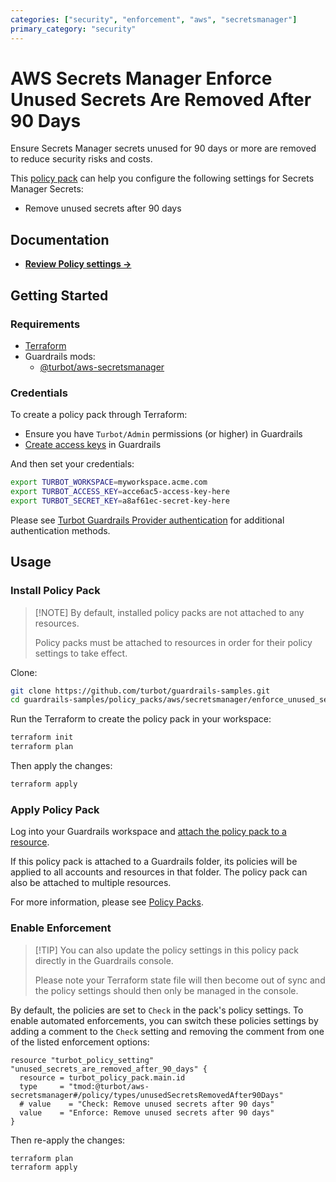 ```yaml
---
categories: ["security", "enforcement", "aws", "secretsmanager"]
primary_category: "security"
---
```


# AWS Secrets Manager Enforce Unused Secrets Are Removed After 90 Days

Ensure Secrets Manager secrets unused for 90 days or more are removed to reduce security risks and costs.

This [policy pack](https://turbot.com/guardrails/docs/concepts/policy-packs) can help you configure the following settings for Secrets Manager Secrets:

- Remove unused secrets after 90 days

## Documentation

- **[Review Policy settings →](https://hub.guardrails.turbot.com/policy-packs/enforce_unused_secrets_are_removed_after_90_days/settings)**

## Getting Started

### Requirements

- [Terraform](https://developer.hashicorp.com/terraform/install)
- Guardrails mods:
  - [@turbot/aws-secretsmanager](https://hub.guardrails.turbot.com/mods/aws/mods/aws-secretsmanager)

### Credentials

To create a policy pack through Terraform:

- Ensure you have `Turbot/Admin` permissions (or higher) in Guardrails
- [Create access keys](https://turbot.com/guardrails/docs/guides/iam/access-keys#generate-a-new-guardrails-api-access-key) in Guardrails

And then set your credentials:

```sh
export TURBOT_WORKSPACE=myworkspace.acme.com
export TURBOT_ACCESS_KEY=acce6ac5-access-key-here
export TURBOT_SECRET_KEY=a8af61ec-secret-key-here
```

Please see [Turbot Guardrails Provider authentication](https://registry.terraform.io/providers/turbot/turbot/latest/docs#authentication) for additional authentication methods.

## Usage

### Install Policy Pack

> [\!NOTE]
> By default, installed policy packs are not attached to any resources.
>
> Policy packs must be attached to resources in order for their policy settings to take effect.

Clone:

```sh
git clone https://github.com/turbot/guardrails-samples.git
cd guardrails-samples/policy_packs/aws/secretsmanager/enforce_unused_secrets_are_removed_after_90_days
```

Run the Terraform to create the policy pack in your workspace:

```sh
terraform init
terraform plan
```

Then apply the changes:

```sh
terraform apply
```

### Apply Policy Pack

Log into your Guardrails workspace and [attach the policy pack to a resource](https://turbot.com/guardrails/docs/guides/policy-packs#attach-a-policy-pack-to-a-resource).

If this policy pack is attached to a Guardrails folder, its policies will be applied to all accounts and resources in that folder. The policy pack can also be attached to multiple resources.

For more information, please see [Policy Packs](https://turbot.com/guardrails/docs/concepts/policy-packs).

### Enable Enforcement

> [\!TIP]
> You can also update the policy settings in this policy pack directly in the Guardrails console.
>
> Please note your Terraform state file will then become out of sync and the policy settings should then only be managed in the console.

By default, the policies are set to `Check` in the pack's policy settings. To enable automated enforcements, you can switch these policies settings by adding a comment to the `Check` setting and removing the comment from one of the listed enforcement options:

```hcl
resource "turbot_policy_setting" "unused_secrets_are_removed_after_90_days" {
  resource = turbot_policy_pack.main.id
  type     = "tmod:@turbot/aws-secretsmanager#/policy/types/unusedSecretsRemovedAfter90Days"
  # value    = "Check: Remove unused secrets after 90 days"
  value    = "Enforce: Remove unused secrets after 90 days"
}
```

Then re-apply the changes:

```sh
terraform plan
terraform apply
```
